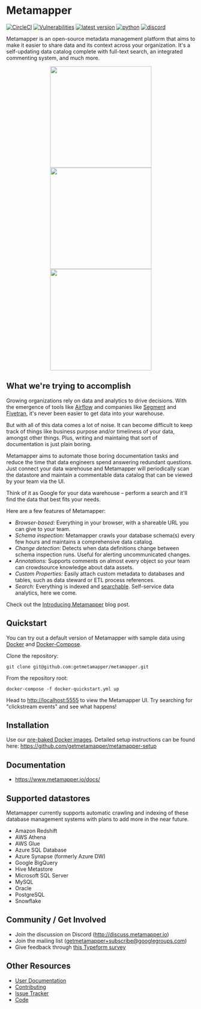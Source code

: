 # Metamapper

[![CircleCI](https://circleci.com/gh/getmetamapper/metamapper.svg?style=shield)](https://circleci.com/gh/getmetamapper/metamapper) [![Vulnerabilities](https://snyk.io/test/github/getmetamapper/metamapper/badge.svg)](https://snyk.io/test/github/getmetamapper/metamapper) [![latest version](https://img.shields.io/docker/v/getmetamapper/metamapper?sort=semver)](https://hub.docker.com/r/getmetamapper/metamapper) [![python](http://img.shields.io/badge/python-%3E=3.6-blue)](https://www.python.org/downloads/release/python) [![discord](https://img.shields.io/discord/713821768237973535)](http://discuss.metamapper.io)

Metamapper is an open-source metadata management platform that aims to make it easier to share data and its context across your organization. It's a self-updating data catalog complete with full-text search, an integrated commenting system, and much more.

<p align="center">
  <img src="https://github.com/metamapper-io/metamapper/raw/master/.github/screenshots/preview-1.png" width="270">
  <img src="https://github.com/metamapper-io/metamapper/raw/master/.github/screenshots/preview-2.png" width="270">
  <img src="https://github.com/metamapper-io/metamapper/raw/master/.github/screenshots/preview-3.png" width="270">
</p>

## What we're trying to accomplish

Growing organizations rely on data and analytics to drive decisions. With the emergence of tools like [Airflow](https://github.com/apache/airflow) and companies like [Segment](https://segment.com/) and [Fivetran](https://get.fivetran.com/demo), it's never been easier to get data into your warehouse.

But with all of this data comes a lot of noise. It can become difficult to keep track of things like business purpose and/or timeliness of your data, amongst other things. Plus, writing and maintaing that sort of documentation is just plain boring.

Metamapper aims to automate those boring documentation tasks and reduce the time that data engineers spend answering redundant questions. Just connect your data warehouse and Metamapper will periodically scan the datastore and maintain a commentable data catalog that can be viewed by your team via the UI.

Think of it as Google for your data warehouse – perform a search and it'll find the data that best fits your needs.

Here are a few features of Metamapper:

- *Browser-based:* Everything in your browser, with a shareable URL you can give to your team.
- *Schema inspection:* Metamapper crawls your database schema(s) every few hours and maintains a comprehensive data catalog.
- *Change detection*: Detects when data definitions change between schema inspection runs. Useful for alerting uncommunicated changes.
- *Annotations:* Supports comments on almost every object so your team can crowdsource knowledge about data assets.
- *Custom Properties:* Easily attach custom metadata to databases and tables, such as data steward or ETL process references.
- *Search:* Everything is indexed and [searchable](https://www.postgresql.org/docs/9.6/textsearch.html). Self-service data analytics, here we come.

Check out the [Introducing Metamapper](https://www.metamapper.io/blog/2020/07/12/introducting-metamapper) blog post.

## Quickstart

You can try out a default version of Metamapper with sample data using [Docker](https://docs.docker.com/get-docker/) and [Docker-Compose](https://docs.docker.com/compose/install/).

Clone the repository:

```
git clone git@github.com:getmetamapper/metamapper.git
```

From the repository root:

```
docker-compose -f docker-quickstart.yml up
```

Head to [http://localhost:5555](http://localhost:5555) to view the Metamapper UI. Try searching for "clickstream events" and see what happens!

## Installation

Use our [pre-baked Docker images](https://hub.docker.com/r/getmetamapper/metamapper). Detailed setup instructions can be found here: https://github.com/getmetamapper/metamapper-setup

## Documentation

* https://www.metamapper.io/docs/

## Supported datastores

Metamapper currently supports automatic crawling and indexing of these database management systems with plans to add more in the near future.

- Amazon Redshift
- AWS Athena
- AWS Glue
- Azure SQL Database
- Azure Synapse (formerly Azure DW)
- Google BigQuery
- Hive Metastore
- Microsoft SQL Server
- MySQL
- Oracle
- PostgreSQL
- Snowflake

## Community / Get Involved

* Join the discussion on Discord (http://discuss.metamapper.io)
* Join the mailing list (getmetamapper+subscribe@googlegroups.com)
* Give feedback through [this Typeform survey](https://metamapper.typeform.com/to/rQT0lccB)

## Other Resources

- [User Documentation](https://www.metamapper.io)
- [Contributing](CONTRIBUTING.md)
- [Issue Tracker](https://github.com/getmetamapper/metamapper/issues)
- [Code](https://github.com/getmetamapper/metamapper)
